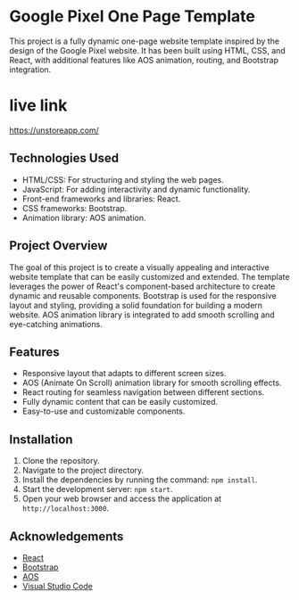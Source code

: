 # Google Pixel One Page Template

This project is a fully dynamic one-page website template inspired by the design of the Google Pixel website. It has been built using HTML, CSS, and React, with additional features like AOS animation, routing, and Bootstrap integration.

# live link

https://unstoreapp.com/

## Technologies Used

- HTML/CSS: For structuring and styling the web pages.
- JavaScript: For adding interactivity and dynamic functionality.
- Front-end frameworks and libraries: React.
- CSS frameworks: Bootstrap.
- Animation library: AOS animation.

## Project Overview

The goal of this project is to create a visually appealing and interactive website template that can be easily customized and extended. The template leverages the power of React's component-based architecture to create dynamic and reusable components. Bootstrap is used for the responsive layout and styling, providing a solid foundation for building a modern website. AOS animation library is integrated to add smooth scrolling and eye-catching animations.

## Features

- Responsive layout that adapts to different screen sizes.
- AOS (Animate On Scroll) animation library for smooth scrolling effects.
- React routing for seamless navigation between different sections.
- Fully dynamic content that can be easily customized.
- Easy-to-use and customizable components.

## Installation

1. Clone the repository.
2. Navigate to the project directory.
3. Install the dependencies by running the command: `npm install`.
4. Start the development server: `npm start`.
5. Open your web browser and access the application at `http://localhost:3000`.


## Acknowledgements

- [React](https://reactjs.org/)
- [Bootstrap](https://getbootstrap.com/)
- [AOS](https://michalsnik.github.io/aos/)
- [Visual Studio Code](https://code.visualstudio.com/)

